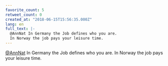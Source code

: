 ```yaml
---
favorite_count: 5
retweet_count: 0
created_at: "2018-06-15T15:56:35.000Z"
lang: en
full_text: |-
  @AnnNat In Germany the Job defines who you are.
  In Norway the job pays your leisure time.
---
```


[@AnnNat](https://twitter.com/AnnNat) In Germany the Job defines who you are. In
Norway the job pays your leisure time.
